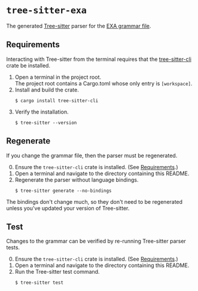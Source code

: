 # `tree-sitter-exa`

The generated [Tree-sitter](https://tree-sitter.github.io/tree-sitter/) parser for the [EXA grammar file](./grammar.js).


## Requirements

Interacting with Tree-sitter from the terminal requires that the [tree-sitter-cli](https://github.com/tree-sitter/tree-sitter/tree/master/cli) crate be installed.

1. Open a terminal in the project root. \
    The project root contains a Cargo.toml whose only entry is `[workspace]`.
2. Install and build the crate.
    ```
    $ cargo install tree-sitter-cli
    ```
3. Verify the installation.
    ```
    $ tree-sitter --version
    ```


## Regenerate

If you change the grammar file, then the parser must be regenerated.

0. Ensure the `tree-sitter-cli` crate is installed. (See [Requirements](#requirements).)
1. Open a terminal and navigate to the directory containing this README.
3. Regenerate the parser without language bindings.
    ```
    $ tree-sitter generate --no-bindings
    ```

The bindings don't change much, so they don't need to be regenerated unless you've updated your version of Tree-sitter.


## Test

Changes to the grammar can be verified by re-running Tree-sitter parser tests.

0. Ensure the `tree-sitter-cli` crate is installed. (See [Requirements](#requirements).)
1. Open a terminal and navigate to the directory containing this README.
2. Run the Tree-sitter test command.
    ```
    $ tree-sitter test
    ```
